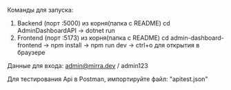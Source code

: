 Команды для запуска:
1. Backend (порт :5000)
из корня(папка с README) cd AdminDashboardAPI -> dotnet run
2. Frontend (порт :5173)
из корня(папка с README) cd admin-dashboard-frontend -> npm install -> npm run dev -> ctrl+o для открытия в браузере

Данные для входа: admin@mirra.dev / admin123

Для тестирования Api в Postman, импортируйте файл: "apitest.json"

